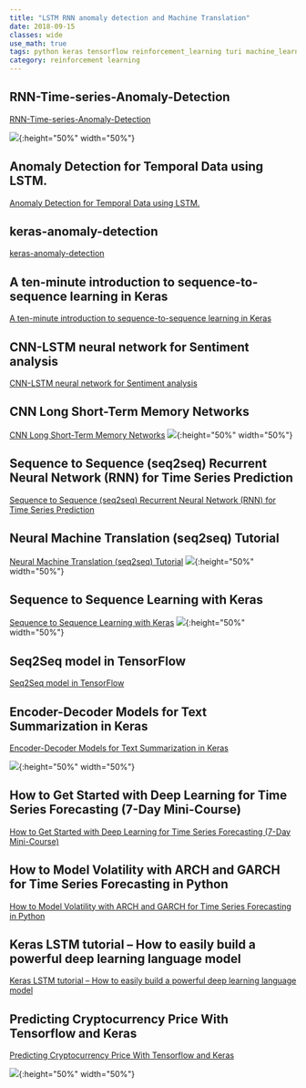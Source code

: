 ```yaml
---
title: "LSTM RNN anomaly detection and Machine Translation"
date: 2018-09-15
classes: wide
use_math: true
tags: python keras tensorflow reinforcement_learning turi machine_learning lstm rnn anomaly translation
category: reinforcement learning
---
```


## RNN-Time-series-Anomaly-Detection
[RNN-Time-series-Anomaly-Detection](https://github.com/chickenbestlover/RNN-Time-series-Anomaly-Detection)

![](https://raw.githubusercontent.com/chickenbestlover/RNN-Time-series-Anomaly-Detection/master/fig/prediction_nyc_taxi.gif){:height="50%" width="50%"}

## Anomaly Detection for Temporal Data using LSTM.
[Anomaly Detection for Temporal Data using LSTM.](https://github.com/akash13singh/lstm_anomaly_thesis)

## keras-anomaly-detection
[keras-anomaly-detection](https://github.com/chen0040/keras-anomaly-detection)

## A ten-minute introduction to sequence-to-sequence learning in Keras
[A ten-minute introduction to sequence-to-sequence learning in Keras](https://blog.keras.io/a-ten-minute-introduction-to-sequence-to-sequence-learning-in-keras.html)

## CNN-LSTM neural network for Sentiment analysis
[CNN-LSTM neural network for Sentiment analysis](https://github.com/lucko515/cnn-lstm-network)

## CNN Long Short-Term Memory Networks
[CNN Long Short-Term Memory Networks](https://machinelearningmastery.com/cnn-long-short-term-memory-networks/)
![](https://3qeqpr26caki16dnhd19sv6by6v-wpengine.netdna-ssl.com/wp-content/uploads/2017/07/Convolutional-Neural-Network-Long-Short-Term-Memory-Network-Archiecture.png){:height="50%" width="50%"}

## Sequence to Sequence (seq2seq) Recurrent Neural Network (RNN) for Time Series Prediction
[Sequence to Sequence (seq2seq) Recurrent Neural Network (RNN) for Time Series Prediction](https://github.com/guillaume-chevalier/seq2seq-signal-prediction)

## Neural Machine Translation (seq2seq) Tutorial
[Neural Machine Translation (seq2seq) Tutorial](https://github.com/tensorflow/nmt)
![](https://github.com/tensorflow/nmt/raw/master/nmt/g3doc/img/greedy_dec.jpg){:height="50%" width="50%"}


## Sequence to Sequence Learning with Keras
[Sequence to Sequence Learning with Keras](https://github.com/farizrahman4u/seq2seq)
![](https://camo.githubusercontent.com/7f690d451036938a51e62feb77149c8bb4be6675/687474703a2f2f6936342e74696e797069632e636f6d2f333032617168692e706e67){:height="50%" width="50%"}


## Seq2Seq model in TensorFlow
[Seq2Seq model in TensorFlow](https://towardsdatascience.com/seq2seq-model-in-tensorflow-ec0c557e560f)

## Encoder-Decoder Models for Text Summarization in Keras
[Encoder-Decoder Models for Text Summarization in Keras](https://machinelearningmastery.com/encoder-decoder-models-text-summarization-keras/)

![](https://3qeqpr26caki16dnhd19sv6by6v-wpengine.netdna-ssl.com/wp-content/uploads/2017/09/Alternate-2-Recursive-Text-Summarization-Model-A.png){:height="50%" width="50%"}

## How to Get Started with Deep Learning for Time Series Forecasting (7-Day Mini-Course)
[How to Get Started with Deep Learning for Time Series Forecasting (7-Day Mini-Course)](https://machinelearningmastery.com/how-to-get-started-with-deep-learning-for-time-series-forecasting-7-day-mini-course/)

## How to Model Volatility with ARCH and GARCH for Time Series Forecasting in Python
[How to Model Volatility with ARCH and GARCH for Time Series Forecasting in Python](https://machinelearningmastery.com/develop-arch-and-garch-models-for-time-series-forecasting-in-python/)

## Keras LSTM tutorial – How to easily build a powerful deep learning language model
[Keras LSTM tutorial – How to easily build a powerful deep learning language model](http://adventuresinmachinelearning.com/keras-lstm-tutorial/)

## Predicting Cryptocurrency Price With Tensorflow and Keras
[Predicting Cryptocurrency Price With Tensorflow and Keras](https://medium.com/@huangkh19951228/predicting-cryptocurrency-price-with-tensorflow-and-keras-e1674b0dc58a)

![](https://cdn-images-1.medium.com/max/1600/1*ldzzar7l3KYiG5H703SoUA.png){:height="50%" width="50%"}



